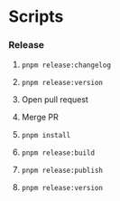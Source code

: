 # Scripts

### Release

1. `pnpm release:changelog`
2. `pnpm release:version`
3. Open pull request

1. Merge PR
2. `pnpm install`
3. `pnpm release:build`
4. `pnpm release:publish`
5. `pnpm release:version`